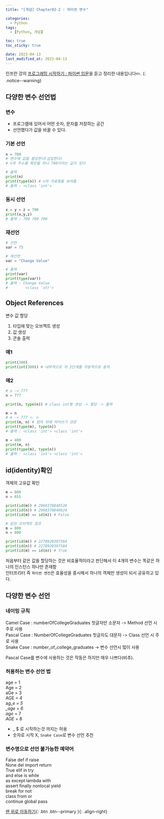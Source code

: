 ```yaml
---
title: "[개념] Chapter02-2 : 파이썬 변수"

categories:
  - Python
tags:
  - [Python, 개념]

toc: true
toc_sticky: true

date: 2023-04-13
last_modified_at: 2023-04-13
---
```


인프런 강의 [프로그래밍 시작하기 : 파이썬 입문](https://www.inflearn.com/course/%ED%94%84%EB%A1%9C%EA%B7%B8%EB%9E%98%EB%B0%8D-%ED%8C%8C%EC%9D%B4%EC%8D%AC-%EC%9E%85%EB%AC%B8-%EC%9D%B8%ED%94%84%EB%9F%B0-%EC%98%A4%EB%A6%AC%EC%A7%80%EB%84%90)을 듣고 정리한 내용입니다✏️.
{: .notice--warning}

## 다양한 변수 선언법

### 변수

- 프로그램에 있어서 어떤 숫자, 문자를 저장하는 공간
- 선언했다가 값을 바꿀 수 있다.

### 기본 선언

```python
n = 700
# 변수에 값을 할당한다(삽입한다)
# n의 주소를 확인을 하니 700이라는 값이 있다

# 출력
print(n)
print(type(n)) # n의 자료형을 보여줌
# 출력 : <class 'int'>
```

### 동시 선언

```python
x = y = z = 700
print(x,y,z)
# 출력 : 700 700 700
```

### 재선언

```python
# 선언
var = 75

# 재선언
var = "Change Value"

# 출력
print(var)
print(type(var))
# 출력 : Change Value
#        <class 'str'>
```

## Object References

변수 값 할당

1. 타입에 맞는 오브젝트 생성
2. 값 생성
3. 콘솔 출력

### 예1

```python
print(300)
print(int(300)) # 내부적으로 저 3단계를 자동적으로 동작
```

### 예2

```python
# n -> 777
n = 777

print(n, type(n)) # class int형 생성 -> 할당 -> 출력

m = n
# m -> 777 <- n
print(m, n) # 컴마 뒤에 띄어쓰기 권장
print(type(m), type(n))
# 출력 : <class 'int'> <class 'int'>

m = 400
print(m, n)
print(type(m), type(n))
# 출력 : <class 'int'> <class 'int'>
```

## id(identity)확인

객체의 고유값 확인

```python
m = 800
n = 655

print(id(m)) # 2968370848528
print(id(n)) # 2968370848624
print(id(m) == id(n)) # False

# 같은 오브젝트 참조
m = 800
n = 800

print(id(m)) # 2278920397584
print(id(n)) # 2278920397584
print(id(m) == id(n)) # True
```

처음부터 같은 값을 할당하는 것은 비효율적이라고 판단해서 이 4개의 변수는 똑같은 하나의 인스턴스 하나만 존재함  
인터프리터 즉 `파이썬 엔진`은 효율성을 중시해서 하나의 객체만 생성이 되서 공유하고 있다.

## 다양한 변수 선언

### 네이밍 규칙

Camel Case : numberOfCollegeGraduates 첫글자만 소문자 -> Method 선언 시 주로 사용  
Pascal Case : NumberOfCollegeGraduates 첫글자도 대문자 -> Class 선언 시 주로 사용  
Snake Case : number_of_college_graduates -> 변수 선언시 많이 사용

Pascal Case를 변수에 사용하는 것은 작동은 하지만 매우 나쁘다(비추).

### 허용하는 변수 선언 법

age = 1  
Age = 2  
aGe = 3  
AGE = 4  
a*g_e = 5  
\_age = 6  
age* = 7  
_AGE_ = 8

- \_ $ 로 시작하는것 까지는 허용
- 숫자로 시작 X, `Snake Case`로 변수 선언 추천

### 변수명으로 선언 불가능한 예약어

False def if raise  
None del import return  
True elif in try  
and else is while  
as except lambda with  
assert finally nonlocal yield  
break for not  
class from or  
continue global pass

[맨 위로 이동하기](#){: .btn .btn--primary }{: .align-right}
